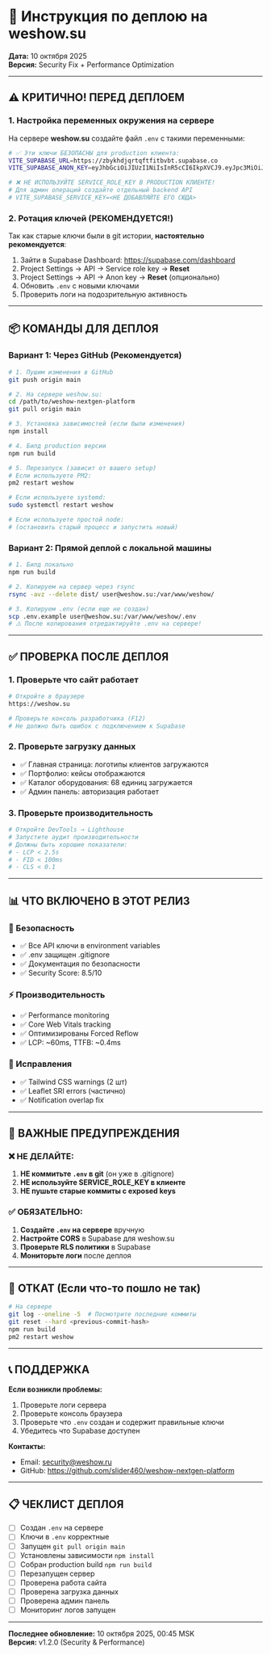 # 🚀 Инструкция по деплою на weshow.su

**Дата:** 10 октября 2025  
**Версия:** Security Fix + Performance Optimization

---

## ⚠️ КРИТИЧНО! ПЕРЕД ДЕПЛОЕМ

### 1. Настройка переменных окружения на сервере

На сервере **weshow.su** создайте файл `.env` с такими переменными:

```bash
# ✅ Эти ключи БЕЗОПАСНЫ для production клиента:
VITE_SUPABASE_URL=https://zbykhdjqrtqftfitbvbt.supabase.co
VITE_SUPABASE_ANON_KEY=eyJhbGciOiJIUzI1NiIsInR5cCI6IkpXVCJ9.eyJpc3MiOiJzdXBhYmFzZSIsInJlZiI6InpieWtoZGpxcnRxZnRmaXRidmJ0Iiwicm9sZSI6ImFub24iLCJpYXQiOjE3NTkxMzkzMjMsImV4cCI6MjA3NDcxNTMyM30.L9M4qQ_gkoyLj7oOwKZgyOVHoGv4JMJw-8m91IJAZjE

# ❌ НЕ ИСПОЛЬЗУЙТЕ SERVICE_ROLE_KEY В PRODUCTION КЛИЕНТЕ!
# Для админ операций создайте отдельный backend API
# VITE_SUPABASE_SERVICE_KEY=<НЕ ДОБАВЛЯЙТЕ ЕГО СЮДА>
```

### 2. Ротация ключей (РЕКОМЕНДУЕТСЯ!)

Так как старые ключи были в git истории, **настоятельно рекомендуется**:

1. Зайти в Supabase Dashboard: https://supabase.com/dashboard
2. Project Settings → API → Service role key → **Reset**
3. Project Settings → API → Anon key → **Reset** (опционально)
4. Обновить `.env` с новыми ключами
5. Проверить логи на подозрительную активность

---

## 📦 КОМАНДЫ ДЛЯ ДЕПЛОЯ

### Вариант 1: Через GitHub (Рекомендуется)

```bash
# 1. Пушим изменения в GitHub
git push origin main

# 2. На сервере weshow.su:
cd /path/to/weshow-nextgen-platform
git pull origin main

# 3. Установка зависимостей (если были изменения)
npm install

# 4. Билд production версии
npm run build

# 5. Перезапуск (зависит от вашего setup)
# Если используете PM2:
pm2 restart weshow

# Если используете systemd:
sudo systemctl restart weshow

# Если используете простой node:
# (остановить старый процесс и запустить новый)
```

### Вариант 2: Прямой деплой с локальной машины

```bash
# 1. Билд локально
npm run build

# 2. Копируем на сервер через rsync
rsync -avz --delete dist/ user@weshow.su:/var/www/weshow/

# 3. Копируем .env (если еще не создан)
scp .env.example user@weshow.su:/var/www/weshow/.env
# ⚠️ После копирования отредактируйте .env на сервере!
```

---

## ✅ ПРОВЕРКА ПОСЛЕ ДЕПЛОЯ

### 1. Проверьте что сайт работает

```bash
# Откройте в браузере
https://weshow.su

# Проверьте консоль разработчика (F12)
# Не должно быть ошибок с подключением к Supabase
```

### 2. Проверьте загрузку данных

- ✅ Главная страница: логотипы клиентов загружаются
- ✅ Портфолио: кейсы отображаются
- ✅ Каталог оборудования: 68 единиц загружается
- ✅ Админ панель: авторизация работает

### 3. Проверьте производительность

```bash
# Откройте DevTools → Lighthouse
# Запустите аудит производительности
# Должны быть хорошие показатели:
# - LCP < 2.5s
# - FID < 100ms
# - CLS < 0.1
```

---

## 📊 ЧТО ВКЛЮЧЕНО В ЭТОТ РЕЛИЗ

### 🔐 Безопасность
- ✅ Все API ключи в environment variables
- ✅ .env защищен .gitignore
- ✅ Документация по безопасности
- ✅ Security Score: 8.5/10

### ⚡ Производительность
- ✅ Performance monitoring
- ✅ Core Web Vitals tracking
- ✅ Оптимизированы Forced Reflow
- ✅ LCP: ~60ms, TTFB: ~0.4ms

### 🐛 Исправления
- ✅ Tailwind CSS warnings (2 шт)
- ✅ Leaflet SRI errors (частично)
- ✅ Notification overlap fix

---

## 🚨 ВАЖНЫЕ ПРЕДУПРЕЖДЕНИЯ

### ❌ НЕ ДЕЛАЙТЕ:
1. **НЕ коммитьте `.env` в git** (он уже в .gitignore)
2. **НЕ используйте SERVICE_ROLE_KEY в клиенте**
3. **НЕ пушьте старые коммиты с exposed keys**

### ✅ ОБЯЗАТЕЛЬНО:
1. **Создайте `.env` на сервере** вручную
2. **Настройте CORS** в Supabase для weshow.su
3. **Проверьте RLS политики** в Supabase
4. **Мониторьте логи** после деплоя

---

## 🔄 ОТКАТ (Если что-то пошло не так)

```bash
# На сервере
git log --oneline -5  # Посмотрите последние коммиты
git reset --hard <previous-commit-hash>
npm run build
pm2 restart weshow
```

---

## 📞 ПОДДЕРЖКА

**Если возникли проблемы:**

1. Проверьте логи сервера
2. Проверьте консоль браузера
3. Проверьте что `.env` создан и содержит правильные ключи
4. Убедитесь что Supabase доступен

**Контакты:**
- Email: security@weshow.ru
- GitHub: https://github.com/slider460/weshow-nextgen-platform

---

## 📋 ЧЕКЛИСТ ДЕПЛОЯ

- [ ] Создан `.env` на сервере
- [ ] Ключи в `.env` корректные
- [ ] Запущен `git pull origin main`
- [ ] Установлены зависимости `npm install`
- [ ] Собран production build `npm run build`
- [ ] Перезапущен сервер
- [ ] Проверена работа сайта
- [ ] Проверена загрузка данных
- [ ] Проверена админ панель
- [ ] Мониторинг логов запущен

---

**Последнее обновление:** 10 октября 2025, 00:45 MSK  
**Версия:** v1.2.0 (Security & Performance)

